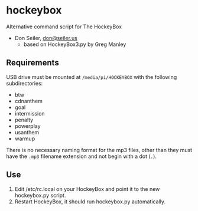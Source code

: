 # hockeybox
Alternative command script for The HockeyBox

* Don Seiler, don@seiler.us
    * based on HockeyBox3.py by Greg Manley

## Requirements
USB drive must be mounted at `/media/pi/HOCKEYBOX` with the following subdirectories:

* btw
* cdnanthem
* goal
* intermission
* penalty
* powerplay
* usanthem
* warmup

There is no necessary naming format for the mp3 files, other than they must have the `.mp3` filename extension and not begin with a dot (`.`).

## Use
1. Edit /etc/rc.local on your HockeyBox and point it to the new hockeybox.py script.
2. Restart HockeyBox, it should run hockeybox.py automatically.

